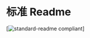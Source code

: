# 标准 Readme

[![standard-readme compliant](https://img.shields.io/badge/readme%20style-standard-brightgreen.svg?style=flat-square)]
